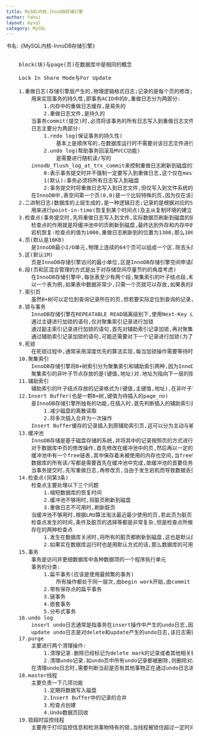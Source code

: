 ```yaml
---
title: MySQL内核-InnoDB存储引擎
author: Yahui
layout: mysql
category: MySQL
---
```



书名:《MySQL内核-InnoDB存储引擎》

<pre style="text-align: left;">

	block(块)与page(页)在数据库中是相同的概念

	Lock In Share Mode与For Update

	1.重做日志(存储引擎层产生的,物理逻辑格式日志;记录的是每个页的修改;事务进行中不断地写入)
		用来实现事务的持久性,即事务ACID中的D,重做日志分为两部分:
			1.内存中的重做日志缓存,是易失的
			2.重做日志文件,是持久的
		当事务commit(提交)时,必须将该事务的所有日志写入到重做日志文件进行持久化,待完成后事务commit操作才算完成
		日志主要分为两部分:
			1.redo log(保证事务的持久性)
				基本上是顺序写的,在数据库运行时不需要对该日志文件进行读取操作
			2.undo log(帮助事务回滚及MVCC功能)
				是需要进行随机读/写的
		innodb_flush_log_at_trx_commit来控制重做日志刷新到磁盘的策略
			0:表示事务提交时并不强制一定要写入到重做日志,这个仅在master thread中完成,而master thread中每秒会进行一次重做日志文件的fsync操作,因此当MySQL发生宕机的时候,可能会发生最后一秒内事务丢失的情况.
			1(默认):事务必须将所有日志写入到磁盘
			2:事务提交时将重做日志写入到日志文件,但仅写入到文件系统的缓存中,不进行fsync操作.因此当MySQL宕机的时候,并不会导致事务数据的丢失,但是操作系统也宕机的时候,就会丢失那部分的数据.
		在InnoDB中,表空间第一个页(0,0)是一个比较特殊的页,因为仅在该页的FIL_HEADER中定义了FIL_PAGE_FILE_FLUSH_LSN,该值记录了数据库关闭时最后刷新页的LSN,这个过程在函数fil_write_flushed_lsn_to_data_files中完成,因此,如果数据库正常关闭的话,该值应该和重做日志中保存的检查点值相等,若发生异常情况,由于还未调用函数fil_write_flushed_lsn_to_data_files,必将导致两者之间的值不同,因此通过这个设计,InnoDB就会知道是否需要真正的恢复操作.
	2.二进制日志(数据库的上层生成的,是一种逻辑日志;记录的是根据对应的SQL语句;事务提交完成后进行一次写入)
		用来进行point-in-time(恢复到某个时间点)及主从复制环境的建立
	3.检查点(事务提交时,先将重做日志写入到文件,实际数据页刷新到磁盘的操作由检查点完成)
		检查点的作用就是将缓冲池中的页刷新到磁盘,最终达到外存和内存中的页数据一致
		宕机恢复:检查点的值为1000,重做日志刷新到的位置为1300,那么1000~1300之间就是日志回放的范围,若之前没有进行过任何checkpoint,那么所有的重做日志都需要进行回放
	4.页(默认是16KB)
		是InnoDB最小I/O单元,物理上连续的64个页可以组成一个区.除去头尾46个字节的开销,绝大部分空间用来存储数据
	5.区(默认1M)
		页是InnoDB存储引擎访问的最小单位,区是InnoDB存储引擎空间申请的最小单位.
	6.段(页和区混合管理的方式是出于对存储空间尽量节约的角度考虑)
		在InnoDB存储引擎中,每张表至少有两个段,聚集索引的叶子结点段,和非叶子节点段.
		以一个表为例,如果表中数据非常少,只需一个页就可以存放,如果表的段包含一个区,则大部分的空间会被浪费
	7.索引页
		虽然B+树可以定位到查询记录所在的页,但若要实际定位到查询的记录,还需要通过二叉查找法进行进一步的比较
	8.锁与事务
		InnoDB存储引擎在REPEATABLE READ隔离级别下,使用Next-Key Lock锁的算法,因此避免产生幻读,所以默认这个隔离级别就已经能保证隔离要求.
		通过主键进行加锁的语句,仅对聚集索引记录进行加锁
		通过副主索引记录进行加锁的语句,首先对辅助索引记录加锁,再对聚集索引进行加锁
		通过辅助索引记录加锁的语句,可能还需要对下一个记录进行加锁(为了避免幻读,如果是唯一索引,那么就不需要锁定下一个辅助索引记录,但是这仅对等值查询有效,对于非等值插入,不管辅助所以你是否包含唯一约束,都需要锁定下一个索引记录,从而避免幻读的产生)
	9.死锁
		在死锁过程中,通常采用深度优先的算法实现,每当加锁操作需要等待时,就调用lock_deadlock_occurs函数,判断是否产生死锁,如果有则会选择回滚undo量最小的事务
	10.聚集索引
		InnoDB存储引擎将B+树索引分为聚集索引和辅助索引两种,因为InnoDB是索引组织表,意味着每张表都会有一个主键,如果没有显式创建,则会自动创建一个6字节的主键.聚集索引中的记录是根据键值顺序存放的,然而这个顺序是逻辑顺序,并不是物理上的存储顺序.因为物理存储要保证顺序的开销也许不能被用户所接受.
		聚集索引的非叶子节点存放的是(键值,地址)对.地址为指向下一层的指针,InnoDB存储引擎通过页在表空间中的偏移量来表示.
	11.辅助索引
		辅助索引的叶子结点存放的记录格式为(键值,主键值,地址),在非叶子节点中依然存在主键信息,辅助索引节点的记录不保存隐藏列xid(锁模块)与roll ptr(日志模块相关),而聚集索引叶子结点中,包含隐藏的系统列.
	12.Insert Buffer(也是一颗B+树,键值为待插入的page_no)
		是InnoDB存储引擎所独有的功能,在插入时,首先判断插入的辅助索引是否在缓冲池中,若在则直接插入,否则将插入的记录放在Insert Buffer中,然后根据算法将Insert Buffer缓存的记录通过后台线程合并回辅助索引页中,这样的好处:
			1.减少磁盘的离散读取
			2.将多次插入合并为一次操作
		Insert Buffer缓存的记录插入到原辅助索引页,这可以分为主动与被动,其顺序是先读取辅助索引页,再读取Insert Buffer页
	13.缓冲池
		InnoDB存储是基于磁盘存储的系统,并将其中的记录按照页的方式进行管理.因此可将其视为基于磁盘的数据库系统,在数据库系统中,由于CPU速度与磁盘速度之间的鸿沟,基于磁盘的数据库系统通常使用缓冲池技术来提高数据库的性能.简单来说,当数据库读取一个页时,首先将从磁盘读到的页存放在缓冲池中,下次再读相同的页时,首先判断该页是否在缓冲池中,若在缓冲池中,该页在缓冲池中被命中,直接读取该页,否则读取磁盘上的页.
		对于数据库中页的修改操作,首先修改在缓冲池中的页,然后再以一定的频率刷新到磁盘,注意的是,页从缓冲池刷新到磁盘的才做并不是每次页发生更新时触发,而是通过成为checkpoint的机制刷新回磁盘.
		缓冲池中有一个free链表,其中保存着未被使用的内存也空间,当free链表中的页都已分配完毕,当要再申请空间时,根据LRU算法淘汰已经使用的页,通常频繁使用的页在链表的前端,但是在InnoDB中,其稍有不同,其加入了midpoint位置,最新访问的页,放在了midpoint位置(如果按照传统的,某些SQL可能会使得缓冲池中的页从链表中被刷新出,从而影响缓冲池的效率,常见的这类操作为索引或者数据的扫描操作,这类擦做需要访问表中的许多也,甚至是全部的页,而这些也通常来说仅在这次查询操作中需要,并不是活跃的热点数据,如果放在了链表的首位,那么非常可能所需要的热点数据从链表中移除,导致读取时再次访问磁盘,降低性能)
		数据库的所有读/写都是需要首先在缓冲池中完成,故缓冲池的首要任务就是将外存中的页读渠道缓冲池中,一般也成为页的物理读取
		当事务提交时,先写重做日志,再修改页,当由于发生宕机而导致数据丢失时,可通过重做日志你进行恢复,这也是事务中持久性的要求.
	14.检查点(同第3条)
		检查点主要处理以下三个问题
			1.缩短数据库的恢复时间
			2.缓冲池不够用时,将脏页刷新到磁盘
			3.重做日志不可用时,刷新脏页
		当缓冲池不够用时,根据LRU算法淘汰最近最少使用的页,若此页为脏页,那么需要强制执行checkpoint,将脏页刷新回磁盘.
		检查点发生的时间,条件及脏页的选择等都是非常复杂,但是检查点所做的事情就是将缓冲池中的脏页刷回到磁盘,不同之处在于每次刷新多少页到磁盘,每次从哪里取脏页,以及触发检查点的时间.
		存在的两种检查点
			1.发生在数据库关闭时,将所有的脏页都刷新到磁盘,这也是默认的工作方式
			2.如果实在数据库运行时也是用默认方式的话,那么数据库的可用性就会受到很大的影响,所以在InnoDB中,只刷新一部分脏页,而不是将所有的脏页刷回到磁盘
	15.事务
		事务是访问并更细数据库中各种数据项的一个程序执行单元
		事务的分类:
			1.扁平事务(应该是使用最频繁的事务)
				所有操作都处于同一层次,由begin work开始,由commit work或rollback work结束,其间的操作都是原子的,要么都执行,要么都回滚,因此扁平事务是应用程序成为原子操作的基本组成模块.
			2.带有保存点的扁平事务
			3.链事务
			4.嵌套事务
			5.分布式事务
	16.undo log
		insert undo日志通常是指事务在insert操作中产生的undo日志,因为insert的操作只对事务本身可见,对其他事物不可见(这是事务隔离性的要求),所以该日志在事务提交后直接删除.
		update undo日志是对delete和update产生的undo日志,该日志需要提供MVCC机制,因此与insert undo log record不同,不能在事务提交时立即删除,需要放入回滚链表的头部,然后等待purge线程进行最后的清理
	17.purge
		主要进行两个清理操作:
			1.清理记录.删除已经标记为delete mark的记录或者其他相关辅助索引记录
			2.清理undo记录.如undo页中所有undo记录都被删除,则删除对应的undo段
		在清理undo日志时,需要判断当前是否有其他事物正在通过undo日志进行多版本并发控制,若有,则不能立即进行清理,仅当没有任何一个用户事物使用该undo日志时,才可以进行清理
	18.master线程
		主要负责一下几项功能
			1.定期将数据写入磁盘
			2.Insert Buffer中的记录的合并
			3.检查点创建
			4.Undo数据页回收
	19.锁超时监控线程
		主要用于打印监控信息和检测事物特有的锁,当线程被锁住超过一定时间后,通过该线程来释放锁,从而避免了死锁的产生.
</pre>